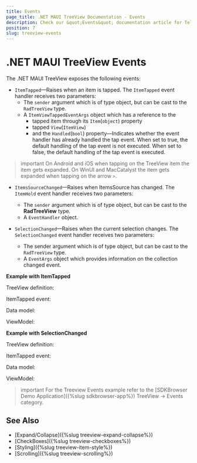 ```yaml
---
title: Events
page_title: .NET MAUI TreeView Documentation - Events
description: Check our &quot;Events&quot; documentation article for Telerik TreeView for .NET MAUI control.
position: 7
slug: treeview-events
---
```


# .NET MAUI TreeView Events

The .NET MAUI TreeView exposes the following events:

* `ItemTapped`&mdash;Raises when an item is tapped. The `ItemTapped` event handler receives two parameters:
	* The `sender` argument which is of type object, but can be cast to the `RadTreeView` type.
	* A `ItemViewTappedEventArgs` object which has a reference to the
		* tapped item through its `Item`(`object`) property 
		* tapped `View`(`ItemView`)
		* and the `Handled`(`bool`) property&mdash;Indicates whether the event handler has already handled the tap event. When set to true, the default handling of the tap event is not executed. When set to false, the default handling of the tap event is executed.

>important On Android and iOS when tapping on the TreeView item the item gets expanded. On WinUI and MacCatalyst the item gets expanded when tapping on the arrow `>`. 

* `ItemsSourceChanged`&mdash;Raises when ItemsSource has changed. The `ItemHold` event handler receives two parameters:
	* The `sender` argument which is of type object, but can be cast to the **RadTreeView** type.
	* A `EventHandler` object.
	
* `SelectionChanged`&mdash;Raises when the current selection changes. The `SelectionChanged` event handler receives two parameters:
	* The sender argument which is of type object, but can be cast to the `RadTreeView` type.
	* A `EventArgs` object which provides information on the collection changed event.


**Example with ItemTapped**

TreeView definition: 

<snippet id='treeview-itemtapped'/>

ItemTapped event: 

<snippet id='treeview-itemtapped-event'/>

Data model: 

<snippet id='treeview-events-data'/>

ViewModel: 

<snippet id='treeview-events-viewmodel'/>

**Example with SelectionChanged**

TreeView definition: 

<snippet id='treeview-selectionchanged'/>

ItemTapped event: 

<snippet id='treeview-selectionchanged-event'/>

Data model: 

<snippet id='treeview-events-data'/>

ViewModel: 

<snippet id='treeview-events-viewmodel'/>

>important For the Treeview Events example refer to the [SDKBrowser Demo Application]({%slug sdkbrowser-app%}) TreeView -> Events category.

## See Also

* [Expand/Collapse]({%slug treeview-expand-collapse%})
* [CheckBoxes]({%slug treeview-checkboxes%})
* [Styling]({%slug treeview-item-style%})
* [Scrolling]({%slug treeview-scrolling%})
